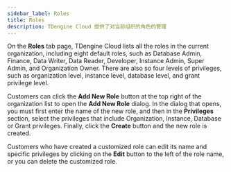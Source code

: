 ```yaml
---
sidebar_label: Roles
title: Roles
description: TDengine Cloud 提供了对当前组织的角色的管理
---
```


On the **Roles** tab page, TDengine Cloud lists all the roles in the current organization, including eight default roles, such as Database Admin, Finance, Data Writer, Data Reader, Developer, Instance Admin, Super Admin, and Organization Owner. There are also so four levels of privileges, such as organization level, instance level, database level, and grant privilege level.

Customers can click the **Add New Role** button at the top right of the organization list to open the **Add New Role** dialog. In the dialog that opens, you must first enter the name of the new role, and then in the **Privileges** section, select the privileges that include Organization, Instance, Database or Grant privileges. Finally, click the **Create** button and the new role is created.

Customers who have created a customized role can edit its name and specific privileges by clicking on the **Edit** button to the left of the role name, or you can delete the customized role.
